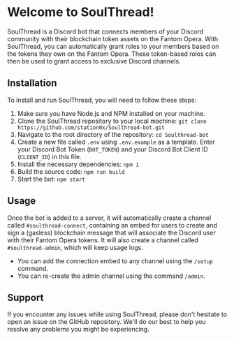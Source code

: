 # Welcome to SoulThread!

SoulThread is a Discord bot that connects members of your Discord community with their blockchain token assets on the Fantom Opera. With SoulThread, you can automatically grant roles to your members based on the tokens they own on the Fantom Opera. These token-based roles can then be used to grant access to exclusive Discord channels.

## Installation

To install and run SoulThread, you will need to follow these steps:

1. Make sure you have Node.js and NPM installed on your machine.
2. Clone the SoulThread repository to your local machine: ```git clone https://github.com/station0x/Soulthread-bot.git```
3. Navigate to the root directory of the repository: ```cd Soulthread-bot```
4. Create a new file called `.env` using `.env.example` as a template. Enter your Discord Bot Token (`BOT_TOKEN`) and your Discord Bot Client ID (`CLIENT_ID`) in this file.
5. Install the necessary dependencies: ```npm i```
6. Build the source code: ```npm run build```
7. Start the bot: ```npm start```

## Usage

Once the bot is added to a server, it will automatically create a channel called `#soulthread-connect`, containing an embed for users to create and sign a (gasless) blockchain message that will associate the Discord user with their Fantom Opera tokens. It will also create a channel called `#soulthread-admin`, which will keep usage logs. 

- You can add the connection embed to any channel using the `/setup` command.
- You can re-create the admin channel using the command `/admin`.

## Support

If you encounter any issues while using SoulThread, please don't hesitate to open an issue on the GitHub repository. We'll do our best to help you resolve any problems you might be experiencing.
